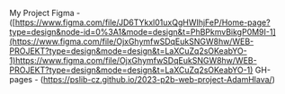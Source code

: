My Project 
Figma - ([https://www.figma.com/file/JD6TYkxl01uxQgHWIhjFeP/Home-page?type=design&node-id=0%3A1&mode=design&t=PhBPkmvBikgP0M9I-1](https://www.figma.com/file/OjxGhymfwSDqEukSNGW8hw/WEB-PROJEKT?type=design&mode=design&t=LaXCuZq2sOKeabYO-1)https://www.figma.com/file/OjxGhymfwSDqEukSNGW8hw/WEB-PROJEKT?type=design&mode=design&t=LaXCuZq2sOKeabYO-1)
GH-pages - (https://pslib-cz.github.io/2023-p2b-web-project-AdamHlava/)
